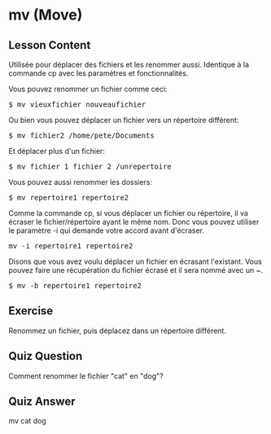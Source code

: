 # mv (Move)

## Lesson Content

Utilisée pour déplacer des fichiers et les renommer aussi. Identique à la commande cp avec les paramètres et fonctionnalités. 

Vous pouvez renommer un fichier comme ceci:

<pre>$ mv vieuxfichier nouveaufichier</pre>

Ou bien vous pouvez déplacer un fichier vers un répertoire différent: 

<pre>$ mv fichier2 /home/pete/Documents</pre>

Et déplacer plus d'un fichier:

<pre>$ mv fichier_1 fichier_2 /unrepertoire</pre>

Vous pouvez aussi renommer les dossiers:

<pre>$ mv repertoire1 repertoire2</pre>

Comme la commande cp, si vous déplacer un fichier ou répertoire, il va écraser le fichier/répertoire ayant le même nom. Donc vous pouvez utiliser le paramètre -i qui demande votre accord avant d'écraser.

<pre>mv -i repertoire1 repertoire2</pre>

Disons que vous avez voulu déplacer un fichier en écrasant l'existant. Vous pouvez faire une récupération du fichier écrasé et il sera nommé avec un ~. 

<pre>$ mv -b repertoire1 repertoire2</pre>

## Exercise

Renommez un fichier, puis déplacez dans un répertoire différent.

## Quiz Question

Comment renommer le fichier "cat" en "dog"?

## Quiz Answer

mv cat dog